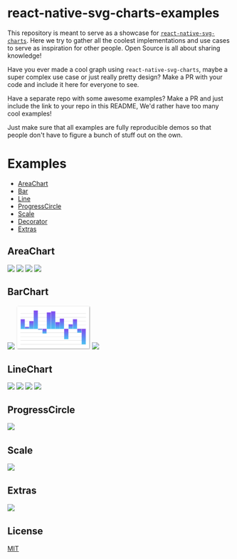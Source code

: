 # react-native-svg-charts-examples

This repository is meant to serve as a showcase for [`react-native-svg-charts`](https://github.com/JesperLekland/react-native-svg-charts).
Here we try to gather all the coolest implementations and use cases to serve as inspiration for other people. Open Source is all about sharing knowledge!

Have you ever made a cool graph using `react-native-svg-charts`, maybe a super complex use case or just really pretty design?
Make a PR with your code and include it here for everyone to see. 

Have a separate repo with some awesome examples? Make a PR and just include the link to your repo in this README, We'd rather have too many cool examples!

Just make sure that all examples are fully reproducible demos so that people don't have to figure a bunch of stuff out on the own.

# Examples

* [AreaChart](#areachart)
* [Bar](#bar)
* [Line](#linechart)
* [ProgressCircle](#progresscircle)
* [Scale](#scale)
* [Decorator](#decorator)
* [Extras](#extras)

## AreaChart
[<img src="https://raw.githubusercontent.com/jesperlekland/react-native-svg-charts-examples/master/screenshots/area-chart.png" width=33% />](./storybook/stories/area-chart/with-line.js)
[<img src="https://raw.githubusercontent.com/jesperlekland/react-native-svg-charts-examples/master/screenshots/gradient.png" width=33% />](./storybook/stories/area-chart/with-gradient.js)
[<img src="https://raw.githubusercontent.com/jesperlekland/react-native-svg-charts-examples/master/screenshots/partial-chart-area.png" width=33% />](./storybook/stories/partial-chart/area-chart.js)
[<img src="https://raw.githubusercontent.com/jesperlekland/react-native-svg-charts-examples/master/screenshots/layered-charts.png" width=33% />](./storybook/stories/layered-charts.js)

## BarChart

[<img src="https://raw.githubusercontent.com/jesperlekland/react-native-svg-charts-examples/master/screenshots/grouped-bar-chart.png" width=33% />](./storybook/stories/bar-chart/with-multiple-data-sets.js)
[<img src="https://raw.githubusercontent.com/jesperlekland/react-native-svg-charts-examples/master/screenshots/gradient-bar.png" width=33% />](./storybook/stories/bar-chart/with-gradient.js)
[<img src="https://raw.githubusercontent.com/jesperlekland/react-native-svg-charts-examples/master/screenshots/scale-band.png" width=33% />](./storybook/stories/x-axis/scale-band.js)

## LineChart

[<img src="https://raw.githubusercontent.com/jesperlekland/react-native-svg-charts-examples/master/screenshots/line-chart.png" width=33% />](./storybook/stories/line-chart/with-shadow.js)
[<img src="https://raw.githubusercontent.com/jesperlekland/react-native-svg-charts-examples/master/screenshots/gradient-line.png" width=33% />](./storybook/stories/line-chart/with-gradient.js)
[<img src="https://raw.githubusercontent.com/jesperlekland/react-native-svg-charts-examples/master/screenshots/partial-chart-line.png" width=33% />](./storybook/stories/partial-chart/line-chart.js)
[<img src="https://raw.githubusercontent.com/jesperlekland/react-native-svg-charts-examples/master/screenshots/custom-grid.png" width=33% />](./storybook/stories/custom-grid.js)

## ProgressCircle

[<img src="https://raw.githubusercontent.com/jesperlekland/react-native-svg-charts-examples/master/screenshots/progress-gauge.png" width=50% />](./storybook/stories/progress-gauge/index.js)

## Scale
[<img src="https://raw.githubusercontent.com/jesperlekland/react-native-svg-charts-examples/master/screenshots/scale-time.png" width=50% />](./storybook/stories/x-axis/scale-time.js)

## Extras

[<img src="https://raw.githubusercontent.com/jesperlekland/react-native-svg-charts-examples/master/screenshots/extras.png" width=50% />](./storybook/stories/extras.js)

## License
[MIT](./LICENSE)
